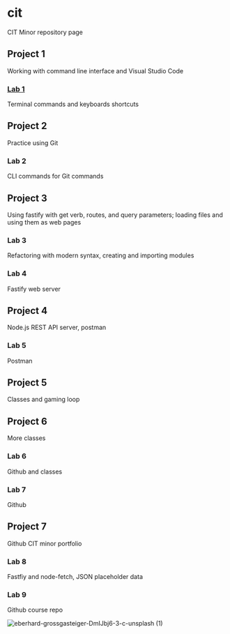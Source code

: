 # cit
CIT Minor repository page
## Project 1
Working with command line interface and Visual Studio Code
### [Lab 1](https://github.com/colvinbmc/cit281-lab1.git)
Terminal commands and keyboards shortcuts
## Project 2
Practice using Git
### Lab 2
CLI commands for Git commands
## Project 3 
Using fastify with get verb, routes, and query parameters; loading files and using them as web pages
### Lab 3
Refactoring with modern syntax, creating and importing modules
### Lab 4
Fastify web server
## Project 4
Node.js REST API server, postman
### Lab 5
Postman
## Project 5
Classes and gaming loop
## Project 6
More classes 
### Lab 6
Github and classes
### Lab 7
Github
## Project 7
Github CIT minor portfolio
### Lab 8
Fastfiy and node-fetch, JSON placeholder data
### Lab 9
Github course repo

![eberhard-grossgasteiger-DmIJbj6-3-c-unsplash (1)](https://user-images.githubusercontent.com/84438582/120871502-a3bc1500-c550-11eb-85a5-37c7eedd9c92.jpg)
